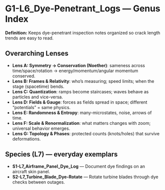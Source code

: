 # G1-L6_Dye-Penetrant_Logs — Genus Index
**Definition:** Keeps dye-penetrant inspection notes organized so crack length trends are easy to read.

## Overarching Lenses

- **Lens A: Symmetry -> Conservation (Noether)**: sameness across time/space/rotation → energy/momentum/angular momentum conserved.
- **Lens B: Frames & Relativity**: who’s measuring; speed limits; when the stage (spacetime) bends.
- **Lens C: Quantization**: ramps become staircases; waves behave as particles and vice-versa.
- **Lens D: Fields & Gauge**: forces as fields spread in space; different “potentials” = same physics.
- **Lens E: Randomness & Entropy**: many-microstates, noise, arrows of time.
- **Lens F: Scale & Renormalization**: what matters changes with zoom; universal behavior emerges.
- **Lens G: Topology & Phases**: protected counts (knots/holes) that survive deformations.

## Species (L7) — everyday exemplars
- **S1-L7_Airframe_Panel_Dye_Log** — Document dye findings on an aircraft skin panel.
- **S2-L7_Turbine_Blade_Dye-Rotate** — Rotate turbine blades through dye checks between outages.
